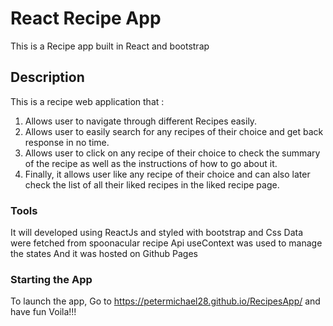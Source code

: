 # React Recipe App

This is a Recipe app built in React and bootstrap

## Description

This is a recipe web application that :
1) Allows user to navigate through different Recipes easily.
2) Allows user to easily search for any recipes of their choice and get back response in no time.
3) Allows user to click on any recipe of their choice to check the summary of the recipe as well as the instructions of how to go about it.
4) Finally, it allows user like any recipe of their choice and can also later check the list of all their liked recipes in the liked recipe page.

### Tools
It will developed using ReactJs and styled with bootstrap and Css
Data were fetched from spoonacular recipe Api
useContext was used to manage the states
And it was hosted on Github Pages

### Starting the App

To launch the app, Go to https://petermichael28.github.io/RecipesApp/ and have fun
Voila!!!
